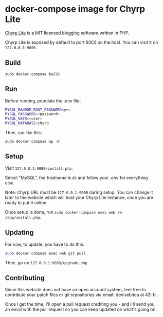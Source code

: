 # docker-compose image for Chyrp Lite

[Chyrp Lite](https://github.com/xenocrat/chyrp-lite) is a MIT licensed blogging software written in PHP.

Chyrp Lite is exposed by default to port 9000 on the host. You can visit it on ``127.0.0.1:9000``.

## Build

```
sudo docker-compose build
```

## Run

Before running, populate the .env file:

```bash
MYSQL_RANDOM_ROOT_PASSWORD=yes
MYSQL_PASSWORD=<password>
MYSQL_USER=<user>
MYSQL_DATABASE=chyrp
```

Then, run like this:

```
sudo docker-compose up -d
```

## Setup

Visit ``127.0.0.1:9000/install.php``.

Select "MySQL", the hostname is ``db`` and follow your .env for everything else.

Note: Chyrp URL must be ``127.0.0.1:9000`` during setup. You can change it later to the website which will host your Chyrp Lite instance, once you are ready to put it online.

Once setup is done, run ``sudo docker-compose exec web rm /app/install.php``.

## Updating

For now, to update, you have to do this:
```bash
sudo docker-compose exec web git pull
```

Then, go on ``127.0.0.1:9000/upgrade.php``.

## Contributing

Since this website does not have an open account system, feel free to contribute your patch files or git repositories via email: denisebitca at 42l.fr.

Once I get the time, I'll open a pull request crediting you - and I'll send you an email with the pull request so you can keep updated on what's going on.
